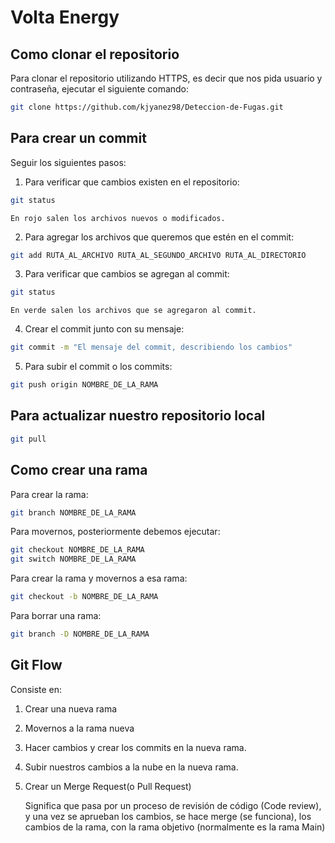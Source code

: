 # Volta Energy

## Como clonar el repositorio
Para clonar el repositorio utilizando HTTPS, es decir que nos pida usuario y contraseña, ejecutar el siguiente comando:
```bash
git clone https://github.com/kjyanez98/Deteccion-de-Fugas.git
```

## Para crear un commit
Seguir los siguientes pasos:
1. Para verificar que cambios existen en el repositorio:
```bash
git status
```
    En rojo salen los archivos nuevos o modificados.

2. Para agregar los archivos que queremos que estén en el commit:
```bash
git add RUTA_AL_ARCHIVO RUTA_AL_SEGUNDO_ARCHIVO RUTA_AL_DIRECTORIO
```

3. Para verificar que cambios se agregan al commit:
```bash
git status
```
    En verde salen los archivos que se agregaron al commit.
4. Crear el commit junto con su mensaje:
```bash
git commit -m "El mensaje del commit, describiendo los cambios"
```
5. Para subir el commit o los commits:
```bash
git push origin NOMBRE_DE_LA_RAMA
```

## Para actualizar nuestro repositorio local
```bash
git pull
```

## Como crear una rama
Para crear la rama:
```bash
git branch NOMBRE_DE_LA_RAMA
```
Para movernos, posteriormente debemos ejecutar:
```bash
git checkout NOMBRE_DE_LA_RAMA
git switch NOMBRE_DE_LA_RAMA
```
Para crear la rama y movernos a esa rama:
```bash
git checkout -b NOMBRE_DE_LA_RAMA 
```

Para borrar una rama:
```bash
git branch -D NOMBRE_DE_LA_RAMA
```

## Git Flow
Consiste en:
1. Crear una nueva rama
2. Movernos a la rama nueva
3. Hacer cambios y crear los commits en la nueva rama.
4. Subir nuestros cambios a la nube en la nueva rama.
5. Crear un Merge Request(o Pull Request)
    
    Significa que pasa por un proceso de revisión de código (Code review), y una vez se aprueban los cambios, se hace merge (se funciona), los cambios de la rama, con la rama objetivo (normalmente es la rama Main)
